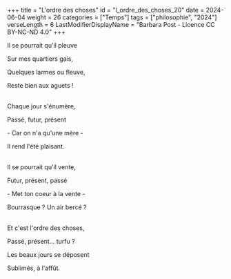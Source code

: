 +++
title = "L'ordre des choses"
id = "l_ordre_des_choses_20"
date = 2024-06-04
weight = 26
categories = ["Temps"]
tags = ["philosophie", "2024"]
verseLength = 6
LastModifierDisplayName = "Barbara Post - Licence CC BY-NC-ND 4.0"
+++

Il se pourrait qu'il pleuve

Sur mes quartiers gais,

Quelques larmes ou fleuve,

Reste bien aux aguets !

 \
Chaque jour s'énumère,

Passé, futur, présent

\- Car on n'a qu'une mère -

Il rend l'été plaisant.

 \
Il se pourrait qu'il vente,

Futur, présent, passé

\- Met ton coeur à la vente -

Bourrasque ? Un air bercé ?

 \
Et c'est l'ordre des choses,

Passé, présent... turfu ?

Les beaux jours se déposent

Sublimés, à l'affût.
